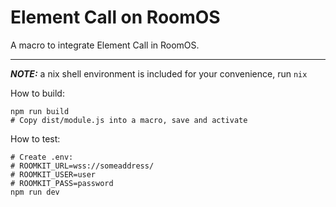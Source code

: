 # Element Call on RoomOS

A macro to integrate Element Call in RoomOS.

---

**_NOTE:_** a nix shell environment is included for your convenience, run `nix `

How to build:

```shell
npm run build
# Copy dist/module.js into a macro, save and activate
```

How to test:

```shell
# Create .env:
# ROOMKIT_URL=wss://someaddress/
# ROOMKIT_USER=user
# ROOMKIT_PASS=password
npm run dev
```
